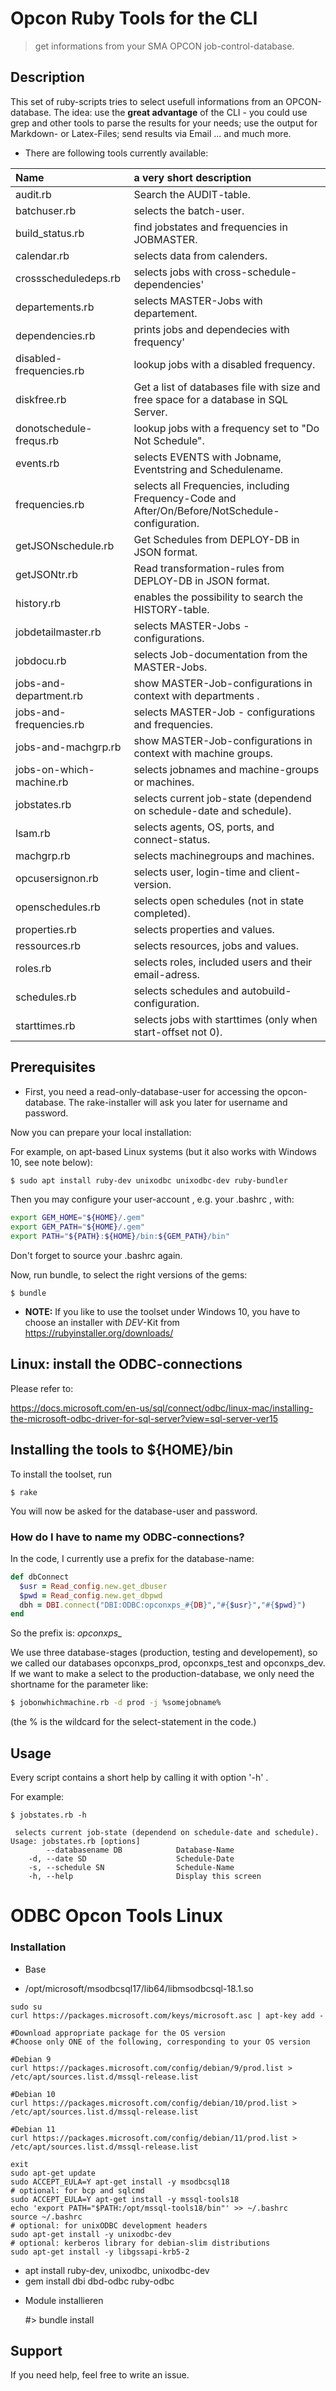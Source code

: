 # Opcon Ruby Tools for the CLI


> get informations from your SMA OPCON job-control-database.


## Description

This set of ruby-scripts tries to select usefull informations from an OPCON-database.
The idea: use the **great advantage** of the CLI - you could use grep and other tools to parse the results
for your needs; use the output for Markdown- or Latex-Files; send results via Email ...
and much more.


* There are following tools currently available:

| Name | a very short description |
| :--- | :--- |
|audit.rb |       Search the AUDIT-table.|
|batchuser.rb |       selects the batch-user.|
|build_status.rb |       find jobstates and frequencies in JOBMASTER.|
|calendar.rb |       selects data from calenders.|
|crossscheduledeps.rb |       selects jobs with cross-schedule-dependencies'|
|departements.rb |       selects MASTER-Jobs with departement.|
|dependencies.rb |       prints jobs and dependecies with frequency'|
|disabled-frequencies.rb |       lookup jobs with a disabled frequency.|
|diskfree.rb |       Get a list of databases file with size and free space for a database in SQL Server.|
|donotschedule-frequs.rb |       lookup jobs with a frequency set to "Do Not Schedule".|
|events.rb |       selects EVENTS with Jobname, Eventstring and Schedulename.|
|frequencies.rb |       selects all Frequencies, including Frequency-Code and After/On/Before/NotSchedule-configuration.|
|getJSONschedule.rb |       Get Schedules from DEPLOY-DB in JSON format.|
|getJSONtr.rb |       Read transformation-rules from DEPLOY-DB in JSON format.|
|history.rb |       enables the possibility to search the HISTORY-table.|
|jobdetailmaster.rb |       selects MASTER-Jobs - configurations.|
|jobdocu.rb |       selects Job-documentation from the MASTER-Jobs.|
|jobs-and-department.rb |       show MASTER-Job-configurations in context with departments .|
|jobs-and-frequencies.rb |       selects MASTER-Job - configurations and frequencies.|
|jobs-and-machgrp.rb |       show MASTER-Job-configurations in context with machine groups.|
|jobs-on-which-machine.rb |       selects jobnames and machine-groups or machines.|
|jobstates.rb |       selects current job-state (dependend on schedule-date and schedule).|
|lsam.rb |       selects agents, OS, ports, and connect-status.|
|machgrp.rb |       selects machinegroups and machines.|
|opcusersignon.rb |       selects user, login-time and client-version.|
|openschedules.rb |       selects open schedules (not in state completed).|
|properties.rb |       selects properties and values.|
|ressources.rb |       selects resources, jobs and values.|
|roles.rb |       selects roles, included users and their email-adress.|
|schedules.rb |       selects schedules and autobuild-configuration.|
|starttimes.rb |       selects jobs with starttimes (only when start-offset not 0).|



## Prerequisites

* First, you need a read-only-database-user for accessing the opcon-database. The rake-installer will ask you later for username and password.

Now you can prepare your local installation:

For example, on apt-based Linux systems (but it also works with Windows 10, see note below):

```sh
$ sudo apt install ruby-dev unixodbc unixodbc-dev ruby-bundler
```

Then you may configure your user-account , e.g. your .bashrc , with:

```sh
export GEM_HOME="${HOME}/.gem"
export GEM_PATH="${HOME}/.gem"
export PATH="${PATH}:${HOME}/bin:${GEM_PATH}/bin"
```

Don't forget to source your .bashrc again.


Now, run bundle, to select the right versions of the gems:

~~~
$ bundle
~~~



* **NOTE:** If you like to use the toolset under Windows 10, you have to choose an installer with *DEV*-Kit from https://rubyinstaller.org/downloads/



## Linux: install the ODBC-connections

Please refer to:

https://docs.microsoft.com/en-us/sql/connect/odbc/linux-mac/installing-the-microsoft-odbc-driver-for-sql-server?view=sql-server-ver15


## Installing the tools to ${HOME}/bin

To install the toolset, run

~~~
$ rake
~~~

You will now be asked for the database-user and password.


### How do I have to name my ODBC-connections?

In the code, I currently use a prefix for the database-name:

```ruby
def dbConnect
  $usr = Read_config.new.get_dbuser
  $pwd = Read_config.new.get_dbpwd
  dbh = DBI.connect("DBI:ODBC:opconxps_#{DB}","#{$usr}","#{$pwd}")
end

```

So the prefix is: *opconxps_*

We use three database-stages (production, testing and developement), so we called
our databases opconxps_prod, opconxps_test and opconxps_dev.
If we want to make a select to the production-database, we only need
the shortname for the parameter like:

```sh
$ jobonwhichmachine.rb -d prod -j %somejobname%

```

(the % is the wildcard for the select-statement in the code.)


## Usage

Every script contains a short help by calling it with option '-h' .

For example:

~~~
$ jobstates.rb -h

 selects current job-state (dependend on schedule-date and schedule).
Usage: jobstates.rb [options]
        --databasename DB            Database-Name
    -d, --date SD                    Schedule-Date
    -s, --schedule SN                Schedule-Name
    -h, --help                       Display this screen
~~~



# ODBC Opcon Tools Linux

### Installation

* Base

 - /opt/microsoft/msodbcsql17/lib64/libmsodbcsql-18.1.so 

~~~
sudo su
curl https://packages.microsoft.com/keys/microsoft.asc | apt-key add -

#Download appropriate package for the OS version
#Choose only ONE of the following, corresponding to your OS version

#Debian 9
curl https://packages.microsoft.com/config/debian/9/prod.list > /etc/apt/sources.list.d/mssql-release.list

#Debian 10
curl https://packages.microsoft.com/config/debian/10/prod.list > /etc/apt/sources.list.d/mssql-release.list

#Debian 11
curl https://packages.microsoft.com/config/debian/11/prod.list > /etc/apt/sources.list.d/mssql-release.list

exit
sudo apt-get update
sudo ACCEPT_EULA=Y apt-get install -y msodbcsql18
# optional: for bcp and sqlcmd
sudo ACCEPT_EULA=Y apt-get install -y mssql-tools18
echo 'export PATH="$PATH:/opt/mssql-tools18/bin"' >> ~/.bashrc
source ~/.bashrc
# optional: for unixODBC development headers
sudo apt-get install -y unixodbc-dev
# optional: kerberos library for debian-slim distributions
sudo apt-get install -y libgssapi-krb5-2
~~~


 - apt install ruby-dev, unixodbc, unixodbc-dev
 - gem install dbi dbd-odbc ruby-odbc

* Module installieren

    #> bundle install





## Support

If you need help, feel free to write an issue.
